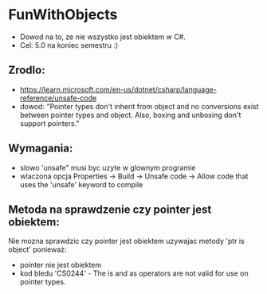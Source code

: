 # FunWithObjects

* Dowod na to, ze nie wszystko jest obiektem w C#.
* Cel: 5.0 na koniec semestru :)

## Zrodlo:
* https://learn.microsoft.com/en-us/dotnet/csharp/language-reference/unsafe-code
* dowod: "Pointer types don't inherit from object and no conversions exist between pointer types and object. Also, boxing and unboxing don't support pointers."

## Wymagania:
* slowo 'unsafe" musi byc uzyte w glownym programie
* wlaczona opcja Properties -> Build -> Unsafe code -> Allow code that uses the 'unsafe' keyword to compile

## Metoda na sprawdzenie czy pointer jest obiektem:
Nie mozna sprawdzic czy pointer jest obiektem uzywajac metody 'ptr is object' ponieważ:
* pointer nie jest obiektem
* kod bledu 'CS0244' - The is and as operators are not valid for use on pointer types.
